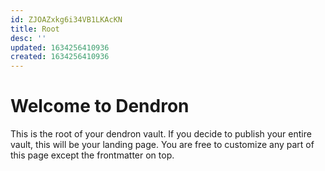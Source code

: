 ```yaml
---
id: ZJOAZxkg6i34VB1LKAcKN
title: Root
desc: ''
updated: 1634256410936
created: 1634256410936
---
```

# Welcome to Dendron

This is the root of your dendron vault. If you decide to publish your entire vault, this will be your landing page. You are free to customize any part of this page except the frontmatter on top. 
